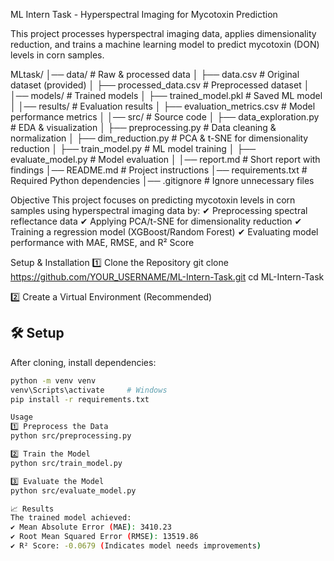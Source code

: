 ML Intern Task - Hyperspectral Imaging for Mycotoxin Prediction

 This project processes hyperspectral imaging data, applies dimensionality reduction, and trains a machine learning model to predict mycotoxin (DON) levels in corn samples.

 MLtask/
│── data/                   # Raw & processed data
│   ├── data.csv            # Original dataset (provided)
│   ├── processed_data.csv   # Preprocessed dataset
│
│── models/                 # Trained models
│   ├── trained_model.pkl    # Saved ML model
│
│── results/                # Evaluation results
│   ├── evaluation_metrics.csv  # Model performance metrics
│
│── src/                    # Source code
│   ├── data_exploration.py  # EDA & visualization
│   ├── preprocessing.py     # Data cleaning & normalization
│   ├── dim_reduction.py     # PCA & t-SNE for dimensionality reduction
│   ├── train_model.py       # ML model training
│   ├── evaluate_model.py    # Model evaluation
│
│── report.md                # Short report with findings
│── README.md                # Project instructions
│── requirements.txt         # Required Python dependencies
│── .gitignore               # Ignore unnecessary files


Objective
This project focuses on predicting mycotoxin levels in corn samples using hyperspectral imaging data by:
✔ Preprocessing spectral reflectance data
✔ Applying PCA/t-SNE for dimensionality reduction
✔ Training a regression model (XGBoost/Random Forest)
✔ Evaluating model performance with MAE, RMSE, and R² Score

Setup & Installation
1️⃣ Clone the Repository
git clone https://github.com/YOUR_USERNAME/ML-Intern-Task.git
cd ML-Intern-Task

2️⃣ Create a Virtual Environment (Recommended)
## 🛠️ Setup
After cloning, install dependencies:
```sh
python -m venv venv 
venv\Scripts\activate     # Windows
pip install -r requirements.txt

Usage
1️⃣ Preprocess the Data
python src/preprocessing.py

2️⃣ Train the Model
python src/train_model.py

3️⃣ Evaluate the Model
python src/evaluate_model.py

📈 Results
The trained model achieved:
✔ Mean Absolute Error (MAE): 3410.23
✔ Root Mean Squared Error (RMSE): 13519.86
✔ R² Score: -0.0679 (Indicates model needs improvements)
